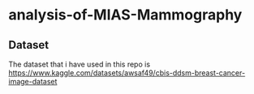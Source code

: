 # analysis-of-MIAS-Mammography
## Dataset
The dataset that i have used in this repo is https://www.kaggle.com/datasets/awsaf49/cbis-ddsm-breast-cancer-image-dataset
